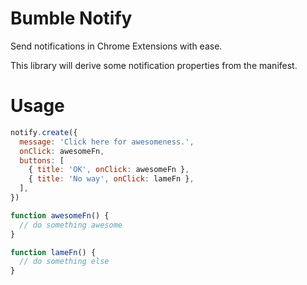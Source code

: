 # Bumble Notify

Send notifications in Chrome Extensions with ease.

This library will derive some notification properties from the manifest.

# Usage

```javascript
notify.create({
  message: 'Click here for awesomeness.',
  onClick: awesomeFn,
  buttons: [
    { title: 'OK', onClick: awesomeFn },
    { title: 'No way', onClick: lameFn },
  ],
})

function awesomeFn() {
  // do something awesome
}

function lameFn() {
  // do something else
}
```

